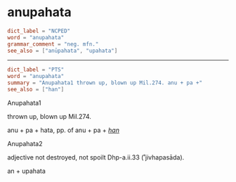 # anupahata

``` toml
dict_label = "NCPED"
word = "anupahata"
grammar_comment = "neg. mfn."
see_also = ["anūpahata", "upahata"]
```

--------------------

``` toml
dict_label = "PTS"
word = "anupahata"
summary = "Anupahata1 thrown up, blown up Mil.274. anu + pa +"
see_also = ["han"]
```

Anupahata1

thrown up, blown up Mil.274.

anu \+ pa \+ hata, pp. of anu \+ pa \+ *[han](han.md)*

Anupahata2

adjective not destroyed, not spoilt Dhp\-a.ii.33 (˚jivhapasāda).

an \+ upahata

